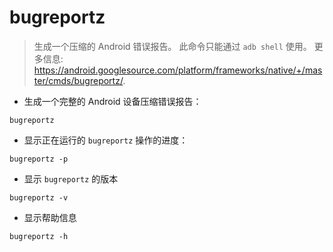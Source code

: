 # bugreportz

> 生成一个压缩的 Android 错误报告。
> 此命令只能通过 `adb shell` 使用。
> 更多信息: <https://android.googlesource.com/platform/frameworks/native/+/master/cmds/bugreportz/>.

- 生成一个完整的 Android 设备压缩错误报告：

`bugreportz`

- 显示正在运行的 `bugreportz` 操作的进度：

`bugreportz -p`

- 显示 `bugreportz` 的版本

`bugreportz -v`

- 显示帮助信息

`bugreportz -h`
